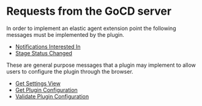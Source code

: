 # Requests from the GoCD server

In order to implement an elastic agent extension point the following messages must be implemented by the plugin.

* [Notifications Interested In](#notifications-interested-in)
* [Stage Status Changed](#stage-status-changed)

These are general purpose messages that a plugin may implement to allow users to configure the plugin through the browser.

* [Get Settings View](#get-settings-view)
* [Get Plugin Configuration](#get-plugin-configuration)
* [Validate Plugin Configuration](#validate-plugin-configuration)
